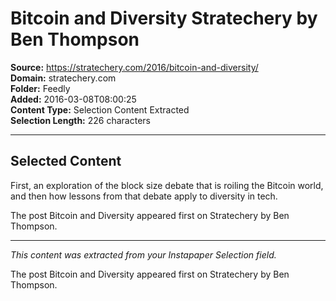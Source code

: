 # Bitcoin and Diversity Stratechery by Ben Thompson

**Source:** https://stratechery.com/2016/bitcoin-and-diversity/  
**Domain:** stratechery.com  
**Folder:** Feedly  
**Added:** 2016-03-08T08:00:25  
**Content Type:** Selection Content Extracted  
**Selection Length:** 226 characters  


---

## Selected Content

First, an exploration of the block size debate that is roiling the Bitcoin world, and then how lessons from that debate apply to diversity in tech.

The post Bitcoin and Diversity appeared first on Stratechery by Ben Thompson.

---

*This content was extracted from your Instapaper Selection field.*

The post Bitcoin and Diversity appeared first on Stratechery by Ben Thompson.
